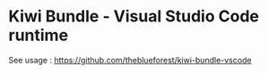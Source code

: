 # Kiwi Bundle - Visual Studio Code runtime

See usage : https://github.com/theblueforest/kiwi-bundle-vscode
